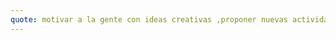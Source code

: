 ```yaml
---
quote: motivar a la gente con ideas creativas ,proponer nuevas actividades donde todos participen
---
```

